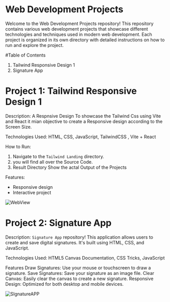 # Web Development Projects

Welcome to the Web Development Projects repository! This repository contains various web development projects that showcase different technologies and techniques used in modern web development. Each project is organized in its own directory with detailed instructions on how to run and explore the project.

#Table of Contents

1. Tailwind Responsive Design 1
2. Signature App



# Project 1: Tailwind Responsive Design 1

Description: A Respnsive Design To showcase the Tailwind Css using Vite and React it mian objective to create a Responsive design according to the Screen Size.

Technologies Used: HTML, CSS, JavaScript, TailwindCSS , Vite + React

How to Run:
1. Navigate to the `Tailwind Landing` directory.
2. you will find all over the Source Code.
3. Result Directory Show the actal Output of the Projects

Features:
- Responsive design
- Interactive project
  
![WebView](https://github.com/Mayurbarve/Web_Repo/assets/136147003/54db20d5-2be7-4b8f-86ab-075cb467aabd)


# Project 2: Signature App

Description: `Signature App` repository! This application allows users to create and save digital signatures. It's built using HTML, CSS, and JavaScript.

Technologies Used: HTML5 Canvas Documentation, CSS Tricks, JavaScript

Features
Draw Signatures: Use your mouse or touchscreen to draw a signature.
Save Signatures: Save your signature as an image file.
Clear Canvas: Easily clear the canvas to create a new signature.
Responsive Design: Optimized for both desktop and mobile devices.

![SIgnatureAPP](https://github.com/Mayurbarve/Web_Repo/assets/136147003/bc12f952-5073-49d6-a3d5-1dcafaf708e8)


